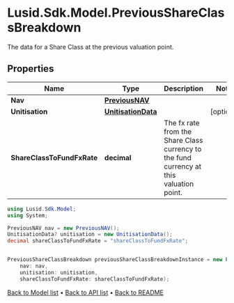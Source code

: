 # Lusid.Sdk.Model.PreviousShareClassBreakdown
The data for a Share Class at the previous valuation point.

## Properties

Name | Type | Description | Notes
------------ | ------------- | ------------- | -------------
**Nav** | [**PreviousNAV**](PreviousNAV.md) |  | 
**Unitisation** | [**UnitisationData**](UnitisationData.md) |  | [optional] 
**ShareClassToFundFxRate** | **decimal** | The fx rate from the Share Class currency to the fund currency at this valuation point. | 

```csharp
using Lusid.Sdk.Model;
using System;

PreviousNAV nav = new PreviousNAV();
UnitisationData? unitisation = new UnitisationData();
decimal shareClassToFundFxRate = "shareClassToFundFxRate";


PreviousShareClassBreakdown previousShareClassBreakdownInstance = new PreviousShareClassBreakdown(
    nav: nav,
    unitisation: unitisation,
    shareClassToFundFxRate: shareClassToFundFxRate);
```

[Back to Model list](../README.md#documentation-for-models) &#8226; [Back to API list](../README.md#documentation-for-api-endpoints) &#8226; [Back to README](../README.md)

